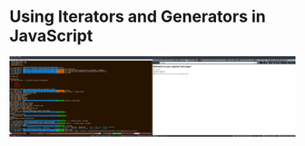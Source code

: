 # Using Iterators and Generators in JavaScript

![short demo of working GithubFinder App](https://raw.githubusercontent.com/joeybronzoni/profile-scroller/master/images/profile-scroller.gif?raw=true)

